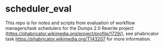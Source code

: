 scheduler_eval
==================

This repo is for notes and scripts from evaluation of workflow managers/task schedulers
for the Dumps 2.0 Rewrite project (https://phabricator.wikimedia.org/project/profile/1729/),
see phabricator task https://phabricator.wikimedia.org/T143207 for more information.



